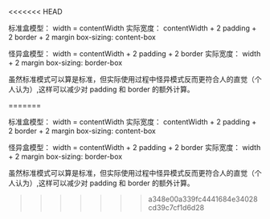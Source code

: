 <<<<<<< HEAD

标准盒模型：
width = contentWidth
实际宽度： contentWidth + 2 padding + 2 border + 2 margin
box-sizing: content-box

怪异盒模型：
width = contentWidth + 2 padding + 2 border
实际宽度： width + 2 margin
box-sizing: border-box

虽然标准模式可以算是标准，但实际使用过程中怪异模式反而更符合人的直觉（个人认为）,这样可以减少对 padding 和 border 的额外计算。

=======

标准盒模型：
width = contentWidth
实际宽度： contentWidth + 2 padding + 2 border + 2 margin
box-sizing: content-box

怪异盒模型：
width = contentWidth + 2 padding + 2 border
实际宽度： width + 2 margin
box-sizing: border-box

虽然标准模式可以算是标准，但实际使用过程中怪异模式反而更符合人的直觉（个人认为）,这样可以减少对 padding 和 border 的额外计算。

>>>>>>> a348e00a339fc4441684e34028cd39c7cf1d6d28
